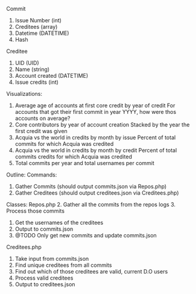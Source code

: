 Commit
1. Issue Number (int)
2. Creditees (array)
3. Datetime (DATETIME)
4. Hash

Creditee
1. UID (UID)
2. Name (string)
3. Account created (DATETIME)
4. Issue credits (int)

Visualizations:
1. Average age of accounts at first core credit by year of credit
    For accounts that got their first commit in year YYYY, how were thos accounts on average?
2. Core contributors by year of account creation
    Stacked by the year the first credit was given
3. Acquia vs the world in credits by month by issue
    Percent of total commits for which Acquia was credited
4. Acquia vs the world in credits by month by credit
    Percent of total commits credits for which Acquia was credited
5. Total commits per year and total usernames per commit 

Outline:
Commands:
1. Gather Commits (should output commits.json via Repos.php)
2. Gather Creditees (should output creditees.json via Creditees.php)

Classes:
Repos.php
2. Gather all the commits from the repos logs
3. Process those commits
   1. Get the usernames of the creditees
4. Output to commits.json
5. @TODO Only get new commits and update commits.json

Creditees.php
1. Take input from commits.json
2. Find unique creditees from all commits
3. Find out which of those creditees are valid, current D.O users
4. Process valid creditees
5. Output to creditees.json